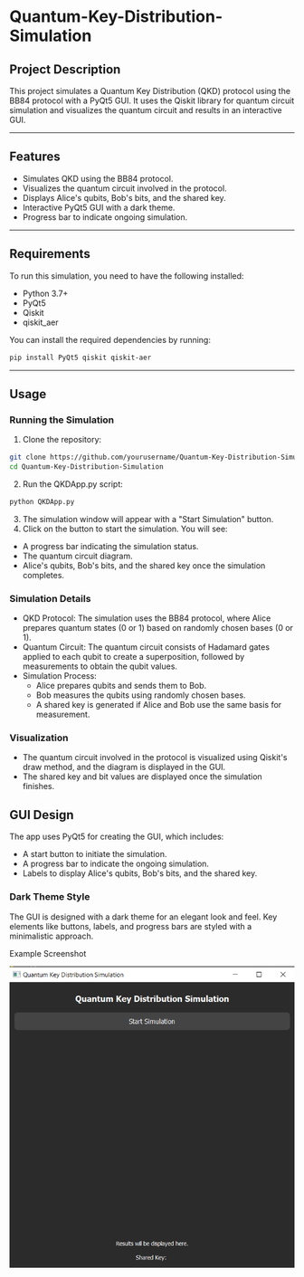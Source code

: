 # Quantum-Key-Distribution-Simulation

## Project Description
This project simulates a Quantum Key Distribution (QKD) protocol using the BB84 protocol with a PyQt5 GUI. It uses the Qiskit library for quantum circuit simulation and visualizes the quantum circuit and results in an interactive GUI.

---

## Features
- Simulates QKD using the BB84 protocol.
- Visualizes the quantum circuit involved in the protocol.
- Displays Alice's qubits, Bob's bits, and the shared key.
- Interactive PyQt5 GUI with a dark theme.
- Progress bar to indicate ongoing simulation.

---

## Requirements
To run this simulation, you need to have the following installed:
- Python 3.7+
- PyQt5
- Qiskit
- qiskit_aer

You can install the required dependencies by running:
```bash
pip install PyQt5 qiskit qiskit-aer
```

---

## Usage
### Running the Simulation
1. Clone the repository:
```bash
git clone https://github.com/yourusername/Quantum-Key-Distribution-Simulation.git
cd Quantum-Key-Distribution-Simulation
```
2. Run the QKDApp.py script:
```bash
python QKDApp.py
```
3. The simulation window will appear with a "Start Simulation" button.
4. Click on the button to start the simulation. You will see:
- A progress bar indicating the simulation status.
- The quantum circuit diagram.
- Alice's qubits, Bob's bits, and the shared key once the simulation completes.

### Simulation Details
- QKD Protocol: The simulation uses the BB84 protocol, where Alice prepares quantum states (0 or 1) based on randomly chosen bases (0 or 1).
- Quantum Circuit: The quantum circuit consists of Hadamard gates applied to each qubit to create a superposition, followed by measurements to obtain the qubit values.
- Simulation Process:
  - Alice prepares qubits and sends them to Bob.
  - Bob measures the qubits using randomly chosen bases.
  - A shared key is generated if Alice and Bob use the same basis for measurement.

### Visualization
- The quantum circuit involved in the protocol is visualized using Qiskit's draw method, and the diagram is displayed in the GUI.
- The shared key and bit values are displayed once the simulation finishes.

## GUI Design
The app uses PyQt5 for creating the GUI, which includes:
- A start button to initiate the simulation.
- A progress bar to indicate the ongoing simulation.
- Labels to display Alice's qubits, Bob's bits, and the shared key.

### Dark Theme Style
The GUI is designed with a dark theme for an elegant look and feel. Key elements like buttons, labels, and progress bars are styled with a minimalistic approach.

Example Screenshot

![GUI](GUI.png)
